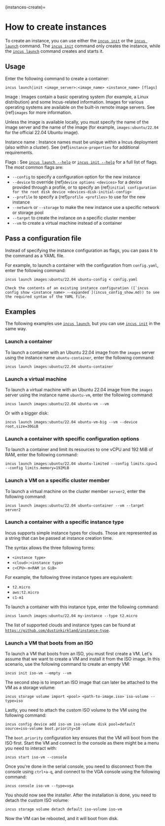 (instances-create)=
# How to create instances

To create an instance, you can use either the [`incus init`](incus_create.md) or the [`incus launch`](incus_launch.md) command.
The [`incus init`](incus_create.md) command only creates the instance, while the [`incus launch`](incus_launch.md) command creates and starts it.

## Usage

Enter the following command to create a container:

    incus launch|init <image_server>:<image_name> <instance_name> [flags]

Image
: Images contain a basic operating system (for example, a Linux distribution) and some Incus-related information.
  Images for various operating systems are available on the built-in remote image servers.
  See {ref}`images` for more information.

  Unless the image is available locally, you must specify the name of the image server and the name of the image (for example, `images:ubuntu/22.04` for the official 22.04 Ubuntu image).

Instance name
: Instance names must be unique within a Incus deployment (also within a cluster).
  See {ref}`instance-properties` for additional requirements.

Flags
: See [`incus launch --help`](incus_launch.md) or [`incus init --help`](incus_create.md) for a full list of flags.
  The most common flags are:

  - `--config` to specify a configuration option for the new instance
  - `--device` to override {ref}`device options <devices>` for a device provided through a profile, or to specify an {ref}`initial configuration for the root disk device <devices-disk-initial-config>`
  - `--profile` to specify a {ref}`profile <profiles>` to use for the new instance
  - `--network` or `--storage` to make the new instance use a specific network or storage pool
  - `--target` to create the instance on a specific cluster member
  - `--vm` to create a virtual machine instead of a container

## Pass a configuration file

Instead of specifying the instance configuration as flags, you can pass it to the command as a YAML file.

For example, to launch a container with the configuration from `config.yaml`, enter the following command:

    incus launch images:ubuntu/22.04 ubuntu-config < config.yaml

```{tip}
Check the contents of an existing instance configuration ([`incus config show <instance_name> --expanded`](incus_config_show.md)) to see the required syntax of the YAML file.
```

## Examples

The following examples use [`incus launch`](incus_launch.md), but you can use [`incus init`](incus_create.md) in the same way.

### Launch a container

To launch a container with an Ubuntu 22.04 image from the `images` server using the instance name `ubuntu-container`, enter the following command:

    incus launch images:ubuntu/22.04 ubuntu-container

### Launch a virtual machine

To launch a virtual machine with an Ubuntu 22.04 image from the `images` server using the instance name `ubuntu-vm`, enter the following command:

    incus launch images:ubuntu/22.04 ubuntu-vm --vm

Or with a bigger disk:

    incus launch images:ubuntu/22.04 ubuntu-vm-big --vm --device root,size=30GiB

### Launch a container with specific configuration options

To launch a container and limit its resources to one vCPU and 192 MiB of RAM, enter the following command:

    incus launch images:ubuntu/22.04 ubuntu-limited --config limits.cpu=1 --config limits.memory=192MiB

### Launch a VM on a specific cluster member

To launch a virtual machine on the cluster member `server2`, enter the following command:

    incus launch images:ubuntu/22.04 ubuntu-container --vm --target server2

### Launch a container with a specific instance type

Incus supports simple instance types for clouds.
Those are represented as a string that can be passed at instance creation time.

The syntax allows the three following forms:

- `<instance type>`
- `<cloud>:<instance type>`
- `c<CPU>-m<RAM in GiB>`

For example, the following three instance types are equivalent:

- `t2.micro`
- `aws:t2.micro`
- `c1-m1`

To launch a container with this instance type, enter the following command:

    incus launch images:ubuntu/22.04 my-instance --type t2.micro

The list of supported clouds and instance types can be found at [`https://github.com/dustinkirkland/instance-type`](https://github.com/dustinkirkland/instance-type).

### Launch a VM that boots from an ISO

To launch a VM that boots from an ISO, you must first create a VM.
Let's assume that we want to create a VM and install it from the ISO image.
In this scenario, use the following command to create an empty VM:

    incus init iso-vm --empty --vm

The second step is to import an ISO image that can later be attached to the VM as a storage volume:

    incus storage volume import <pool> <path-to-image.iso> iso-volume --type=iso

Lastly, you need to attach the custom ISO volume to the VM using the following command:

    incus config device add iso-vm iso-volume disk pool=default source=iso-volume boot.priority=10

The `boot.priority` configuration key ensures that the VM will boot from the ISO first.
Start the VM and connect to the console as there might be a menu you need to interact with:

    incus start iso-vm --console

Once you're done in the serial console, you need to disconnect from the console using `ctrl+a-q`, and connect to the VGA console using the following command:

    incus console iso-vm --type=vga

You should now see the installer. After the installation is done, you need to detach the custom ISO volume:

    incus storage volume detach default iso-volume iso-vm

Now the VM can be rebooted, and it will boot from disk.
